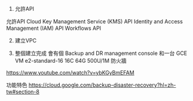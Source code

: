 1. 允許API

允許API
Cloud Key Management Service (KMS) API
Identity and Access Management (IAM) API
Workflows API

2. 建立VPC 

3. 整個建立完成
會有個 Backup and DR management console
和一台 GCE VM e2-standard-16 16C 64G  500U/1M
防火牆

https://www.youtube.com/watch?v=ybKGyBmEFAM

功能特色
https://cloud.google.com/backup-disaster-recovery?hl=zh-tw#section-8